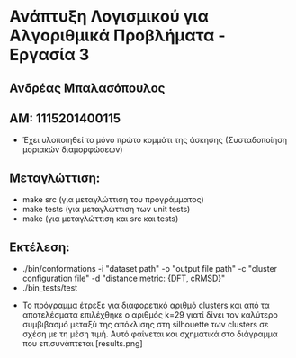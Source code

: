 # Ανάπτυξη Λογισμικού για Αλγοριθμικά Προβλήματα - Εργασία 3
## Ανδρέας Μπαλασόπουλος
## ΑΜ: 1115201400115

- Έχει υλοποιηθεί το μόνο πρώτο κομμάτι της άσκησης (Συσταδοποίηση μοριακών διαμορφώσεων)

## Μεταγλώττιση:
* make src (για μεταγλώττιση του προγράμματος)
* make tests (για μεταγλώττιση των unit tests)
* make (για μεταγλώττιση και src και tests)

## Εκτέλεση:
* ./bin/conformations -i "dataset path" -o "output file path" -c "cluster configuration file" -d "distance metric: {DFT, cRMSD}"
* ./bin_tests/test

- Το πρόγραμμα έτρεξε για διαφορετικό αριθμό clusters και από τα αποτελέσματα επιλέχθηκε ο αριθμός k=29 γιατί δίνει τον καλύτερο συμβιβασμό μεταξύ της απόκλισης στη silhouette των clusters σε σχέση με τη μέση τιμή. Αυτό φαίνεται και σχηματικά στο διάγραμμα που επισυνάπτεται [results.png]
